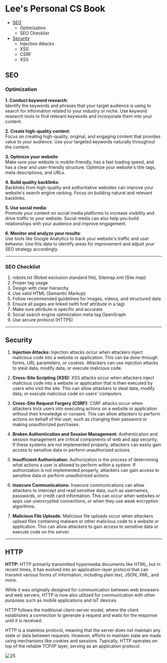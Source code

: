 # Lee's Personal CS Book
- [SEO](#seo)
    + Optimization
    + SEO Checklist
- [Security](#security)
    + Injection Attacks
    + XSS
    + CSRF
    + XSS
## SEO
### Optimization
 
**1. Conduct keyword research**: </br>Identify the keywords and phrases that your target audience is using to search for information related to your industry or niche. Use keyword research tools to find relevant keywords and incorporate them into your content.

**2. Create high-quality content**: </br>Focus on creating high-quality, original, and engaging content that provides value to your audience. Use your targeted keywords naturally throughout the content.

**3. Optimize your website**: </br>Make sure your website is mobile-friendly, has a fast loading speed, and has a clear and user-friendly structure. Optimize your website's title tags, meta descriptions, and URLs.

**4. Build quality backlinks**: </br>Backlinks from high-quality and authoritative websites can improve your website's search engine ranking. Focus on building natural and relevant backlinks.

**5. Use social media**: </br>Promote your content on social media platforms to increase visibility and drive traffic to your website. Social media can also help you build relationships with your audience and improve engagement.

**6. Monitor and analyze your results**:</br> Use tools like Google Analytics to track your website's traffic and user behavior. Use this data to identify areas for improvement and adjust your SEO strategy accordingly.

---
### SEO Checklist
1. robots.txt (Robot exclusion standard file), Sitemap.xml (Site map)
2. Proper tag usage
3. Design with clear hierarchy
4. Use valid HTML (Semantic Markup)
5. Follow recommended guidelines for images, videos, and structured data
6. Ensure all pages are linked (with href attribute in a tag)
7. Make sure <alt> attribute is specific and accurate
8. Social search engine optimization meta tag OpenGraph
9. Use secure protocol (HTTPS)

---
## Security

1. **Injection Attacks:** Injection attacks occur when attackers inject malicious code into a website or application. This can be done through forms, URL parameters, or cookies. Attackers can use injection attacks to steal data, modify data, or execute malicious code.


2. **Cross-Site Scripting (XSS):** XSS attacks occur when attackers inject malicious code into a website or application that is then executed by users who visit the site. This can allow attackers to steal data, modify data, or execute malicious code on users' computers.


3. **Cross-Site Request Forgery (CSRF):** CSRF attacks occur when attackers trick users into executing actions on a website or application without their knowledge or consent. This can allow attackers to perform actions on behalf of the user, such as changing their password or making unauthorized purchases.


4. **Broken Authentication and Session Management:** Authentication and session management are critical components of web and app security. If these systems are not implemented properly, attackers can easily gain access to sensitive data or perform unauthorized actions.


5. **Insufficient Authorization:** Authorization is the process of determining what actions a user is allowed to perform within a system. If authorization is not implemented properly, attackers can gain access to sensitive data or perform unauthorized actions.


6. **Insecure Communications:** Insecure communications can allow attackers to intercept and read sensitive data, such as usernames, passwords, or credit card information. This can occur when websites or apps use unencrypted connections, or when they use weak encryption algorithms.


7. **Malicious File Uploads:** Malicious file uploads occur when attackers upload files containing malware or other malicious code to a website or application. This can allow attackers to gain access to sensitive data or execute code on the server.
    
---
## HTTP
**HTTP:** HTTP primarily transmitted hypermedia documents like HTML, but in recent times, it has evolved into an application-layer protocol that can transmit various forms of information, including plain text, JSON, XML, and more.

While it was originally designed for communication between web browsers and web servers, HTTP is now also utilized for communication with other purposes such as mobile applications and IoT devices.

HTTP follows the traditional client-server model, where the client establishes a connection to generate a request and waits for the response until it is received.

HTTP is a stateless protocol, meaning that the server does not maintain any state or data between requests. However, efforts to maintain state are made using mechanisms like cookies and sessions.
Typically, HTTP operates on top of the reliable TCP/IP layer, serving as an application protocol.
    
![25](https://github.com/luthentic/LeeCsStudy/assets/33567830/48d754e6-ac33-40c1-a5aa-789987fb1849)

    
    


